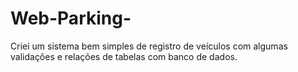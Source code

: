 # Web-Parking-
Criei um sistema bem simples de registro de veículos com algumas validações e relações de tabelas com banco de dados. 
